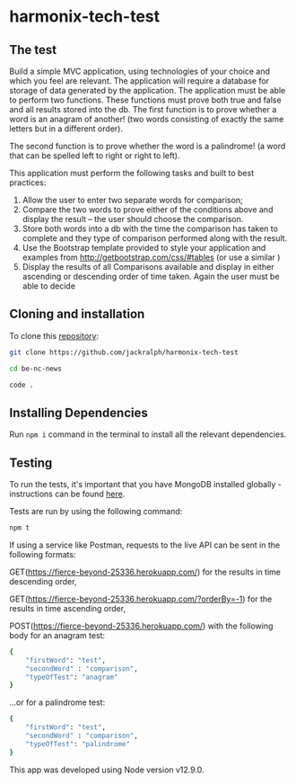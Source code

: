 # harmonix-tech-test

## The test

Build a simple MVC application, using technologies of your choice and which you feel are relevant. The application will require a database for storage of data generated by the application. The application must be able to perform two functions. These functions must prove both true and false and all results stored into the db. The first function is to prove whether a word is an anagram of another! (two words consisting of exactly the same letters but in a different order).

The second function is to prove whether the word is a palindrome! (a word that can be spelled left to right or right to left).

This application must perform the following tasks and built to best practices:

1.  Allow the user to enter two separate words for comparison;
2.  Compare the two words to prove either of the conditions above and display the result – the user should choose the comparison.
3.  Store both words into a db with the time the comparison has taken to complete and they type of comparison performed along with the result.
4.  Use the Bootstrap template provided to style your application and examples from http://getbootstrap.com/css/#tables (or use a similar )
5.  Display the results of all Comparisons available and display in either ascending or descending order of time taken. Again the user must be able to decide

## Cloning and installation

To clone this [repository](https://github.com/jackralph/harmonix-tech-test):

```bash
git clone https://github.com/jackralph/harmonix-tech-test

cd be-nc-news

code .
```

## Installing Dependencies

Run `npm i` command in the terminal to install all the relevant dependencies.

## Testing

To run the tests, it's important that you have MongoDB installed globally - instructions can be found [here](https://docs.mongodb.com/manual/installation/).

Tests are run by using the following command:

```bash
npm t
```

If using a service like Postman, requests to the live API can be sent in the following formats:

GET(https://fierce-beyond-25336.herokuapp.com/) for the results in time descending order,

GET(https://fierce-beyond-25336.herokuapp.com/?orderBy=-1) for the results in time ascending order,

POST(https://fierce-beyond-25336.herokuapp.com/) with the following body for an anagram test:

```bash
{
    "firstWord": "test",
    "secondWord" : "comparison",
    "typeOfTest": "anagram"
}
```

...or for a palindrome test:

```bash
{
    "firstWord": "test",
    "secondWord" : "comparison",
    "typeOfTest": "palindrome"
}
```

This app was developed using Node version v12.9.0.
